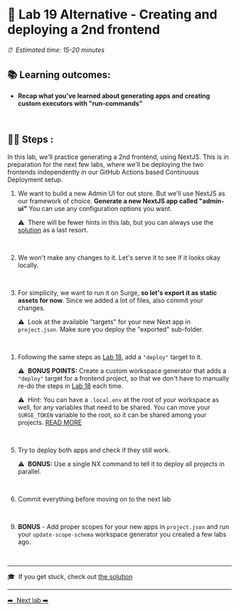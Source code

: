 # 🧲 Lab 19 Alternative - Creating and deploying a 2nd frontend

###### ⏰ &nbsp;Estimated time: 15-20 minutes

## 📚 Learning outcomes:

- **Recap what you've learned about generating apps and creating custom executors with "run-commands"**
<br />

## 🏋️‍♀️ Steps :

In this lab, we'll practice generating a 2nd frontend, using NextJS. This is in preparation for the next few labs, where we'll
be deploying the two frontends independently in our GitHub Actions based Continuous Deployment setup.

1. We want to build a new Admin UI for out store. But we'll use NextJS as our framework of choice.
   **Generate a new NextJS app called "admin-ui"**
   You can use any configuration options you want.

   ⚠️&nbsp;&nbsp;There will be fewer hints in this lab, but you can always use the [solution](SOLUTION.md) as a last resort.
<br />

2. We won't make any changes to it. Let's serve it to see if it looks okay locally.
<br />

3. For simplicity, we want to run it on Surge, **so let's export it as static assets for now**. Since we added a lot of files, also commit your changes.

   ⚠️&nbsp;&nbsp;Look at the available "targets" for your new Next app in `project.json`. Make sure you deploy the "exported" sub-folder.
<br />

1. Following the same steps as [Lab 18](../lab18/LAB.md), add a `"deploy"` target to it.

   ⚠️️&nbsp;&nbsp;**BONUS POINTS:** Create a custom workspace generator that adds a `"deploy"` target for a frontend project, so that we don't have to manually re-do the steps in [Lab 18](../lab18/LAB.md) each time.

   ⚠️&nbsp;&nbsp;Hint: You can have a `.local.env` at the root of your workspace as well, for any variables that need to be shared.
   You can move your `SURGE_TOKEN` variable to the root, so it can be shared among your projects. [READ MORE](https://nx.dev/latest/react/guides/environment-variables#loading-environment-variables)
<br />

5. Try to deploy both apps and check if they still work.

    ⚠️️️&nbsp;&nbsp;**BONUS:** Use a single NX command to tell it to deploy all projects in parallel.

<br />

6. Commit everything before moving on to the next lab
<br />

9. **BONUS** - Add proper scopes for your new apps in `project.json` and run your `update-scope-schema` workspace generator you created a few labs ago.
<br />

---

🎓&nbsp;&nbsp;If you get stuck, check out [the solution](SOLUTION.md)

---

[➡️ &nbsp;Next lab ➡️](../lab20-alt/LAB.md)
